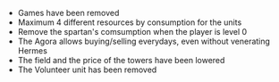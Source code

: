 * Games have been removed
* Maximum 4 different resources by consumption for the units
* Remove the spartan's comsumption when the player is level 0
* The Agora allows buying/selling everydays, even without venerating Hermes
* The field and the price of the towers have been lowered
* The Volunteer unit has been removed
